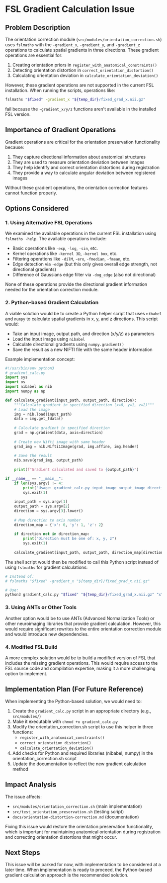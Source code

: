 # FSL Gradient Calculation Issue

## Problem Description

The orientation correction module (`src/modules/orientation_correction.sh`) uses `fslmaths` with the `-gradient_x`, `-gradient_y`, and `-gradient_z` operations to calculate spatial gradients in three directions. These gradient operations are essential for:

1. Creating orientation priors in `register_with_anatomical_constraints()`
2. Detecting orientation distortion in `correct_orientation_distortion()`
3. Calculating orientation deviation in `calculate_orientation_deviation()`

However, these gradient operations are not supported in the current FSL installation. When running the scripts, operations like:

```bash
fslmaths "$fixed" -gradient_x "${temp_dir}/fixed_grad_x.nii.gz"
```

fail because the `-gradient_x/y/z` functions aren't available in the installed FSL version.

## Importance of Gradient Operations

Gradient operations are critical for the orientation preservation functionality because:

1. They capture directional information about anatomical structures
2. They are used to measure orientation deviation between images
3. They help identify and correct orientation distortions during registration
4. They provide a way to calculate angular deviation between registered images

Without these gradient operations, the orientation correction features cannot function properly.

## Options Considered

### 1. Using Alternative FSL Operations

We examined the available operations in the current FSL installation using `fslmaths -help`. The available operations include:

- Basic operations like `-exp`, `-log`, `-sin`, etc.
- Kernel operations like `-kernel 3D`, `-kernel box`, etc.
- Filtering operations like `-dilM`, `-ero`, `-fmedian`, `-fmean`, etc.
- Edge detection via `-edge` (but this only gives overall edge strength, not directional gradients)
- Difference of Gaussians edge filter via `-dog_edge` (also not directional)

None of these operations provide the directional gradient information needed for the orientation correction module.

### 2. Python-based Gradient Calculation

A viable solution would be to create a Python helper script that uses `nibabel` and `numpy` to calculate spatial gradients in x, y, and z directions. This script would:

- Take an input image, output path, and direction (x/y/z) as parameters
- Load the input image using `nibabel`
- Calculate directional gradients using `numpy.gradient()`
- Save the result as a new NIFTI file with the same header information

Example implementation concept:

```python
#!/usr/bin/env python3
# gradient_calc.py
import sys
import os
import nibabel as nib
import numpy as np

def calculate_gradient(input_path, output_path, direction):
    """Calculate gradient in specified direction (x=0, y=1, z=2)"""
    # Load the image
    img = nib.load(input_path)
    data = img.get_fdata()
    
    # Calculate gradient in specified direction
    grad = np.gradient(data, axis=direction)
    
    # Create new Nifti image with same header
    grad_img = nib.Nifti1Image(grad, img.affine, img.header)
    
    # Save the result
    nib.save(grad_img, output_path)
    
    print(f"Gradient calculated and saved to {output_path}")

if __name__ == "__main__":
    if len(sys.argv) != 4:
        print("Usage: gradient_calc.py input_image output_image direction[x/y/z]")
        sys.exit(1)
    
    input_path = sys.argv[1]
    output_path = sys.argv[2]
    direction = sys.argv[3].lower()
    
    # Map direction to axis number
    direction_map = {'x': 0, 'y': 1, 'z': 2}
    
    if direction not in direction_map:
        print("Direction must be one of: x, y, z")
        sys.exit(1)
    
    calculate_gradient(input_path, output_path, direction_map[direction])
```

The shell script would then be modified to call this Python script instead of using `fslmaths` for gradient calculations:

```bash
# Instead of:
# fslmaths "$fixed" -gradient_x "${temp_dir}/fixed_grad_x.nii.gz"

# Use:
python3 gradient_calc.py "$fixed" "${temp_dir}/fixed_grad_x.nii.gz" "x"
```

### 3. Using ANTs or Other Tools

Another option would be to use ANTs (Advanced Normalization Tools) or other neuroimaging libraries that provide gradient calculation. However, this would require significant rewrites to the entire orientation correction module and would introduce new dependencies.

### 4. Modified FSL Build

A more complex solution would be to build a modified version of FSL that includes the missing gradient operations. This would require access to the FSL source code and compilation expertise, making it a more challenging option to implement.

## Implementation Plan (For Future Reference)

When implementing the Python-based solution, we would need to:

1. Create the `gradient_calc.py` script in an appropriate directory (e.g., `src/modules/`)
2. Make it executable with `chmod +x gradient_calc.py`
3. Modify the orientation_correction.sh script to use this helper in three functions:
   - `register_with_anatomical_constraints()`
   - `correct_orientation_distortion()`
   - `calculate_orientation_deviation()`
4. Add checks for Python and required libraries (nibabel, numpy) in the orientation_correction.sh script
5. Update the documentation to reflect the new gradient calculation method

## Impact Analysis

The issue affects:
- `src/modules/orientation_correction.sh` (main implementation)
- `src/test_orientation_preservation.sh` (testing script)
- `docs/orientation-distortion-correction.md` (documentation)

Fixing this issue would restore the orientation preservation functionality, which is important for maintaining anatomical orientation during registration and correcting orientation distortions that might occur.

## Next Steps

This issue will be parked for now, with implementation to be considered at a later time. When implementation is ready to proceed, the Python-based gradient calculation approach is the recommended solution.